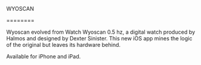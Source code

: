 WYOSCAN

========

Wyoscan evolved from Watch Wyoscan 0.5 hz, a digital watch produced by Halmos and designed by Dexter Sinister. This new iOS app mines the logic of the original but leaves its hardware behind.

Available for iPhone and iPad.
